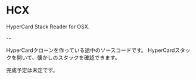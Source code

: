 HCX
===

HyperCard Stack Reader for OSX.

--

HyperCardクローンを作っている途中のソースコードです。
HyperCardスタックを開いて、懐かしのスタックを確認できます。

完成予定は未定です。
